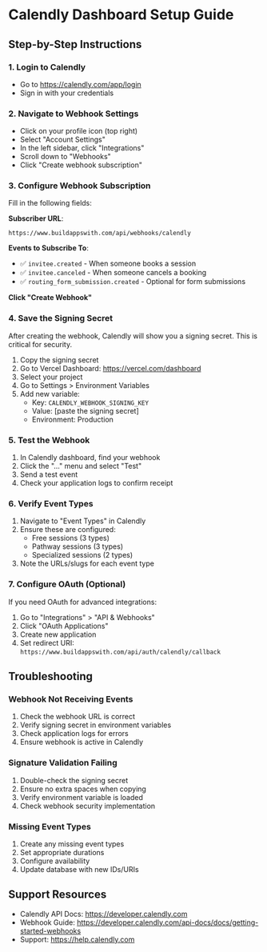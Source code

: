 # Calendly Dashboard Setup Guide

## Step-by-Step Instructions

### 1. Login to Calendly
- Go to https://calendly.com/app/login
- Sign in with your credentials

### 2. Navigate to Webhook Settings
- Click on your profile icon (top right)
- Select "Account Settings"
- In the left sidebar, click "Integrations"
- Scroll down to "Webhooks"
- Click "Create webhook subscription"

### 3. Configure Webhook Subscription

Fill in the following fields:

**Subscriber URL**:
```
https://www.buildappswith.com/api/webhooks/calendly
```

**Events to Subscribe To**:
- ✅ `invitee.created` - When someone books a session
- ✅ `invitee.canceled` - When someone cancels a booking
- ✅ `routing_form_submission.created` - Optional for form submissions

**Click "Create Webhook"**

### 4. Save the Signing Secret
After creating the webhook, Calendly will show you a signing secret. This is critical for security.

1. Copy the signing secret
2. Go to Vercel Dashboard: https://vercel.com/dashboard
3. Select your project
4. Go to Settings > Environment Variables
5. Add new variable:
   - Key: `CALENDLY_WEBHOOK_SIGNING_KEY`
   - Value: [paste the signing secret]
   - Environment: Production

### 5. Test the Webhook
1. In Calendly dashboard, find your webhook
2. Click the "..." menu and select "Test"
3. Send a test event
4. Check your application logs to confirm receipt

### 6. Verify Event Types
1. Navigate to "Event Types" in Calendly
2. Ensure these are configured:
   - Free sessions (3 types)
   - Pathway sessions (3 types)
   - Specialized sessions (2 types)
3. Note the URLs/slugs for each event type

### 7. Configure OAuth (Optional)
If you need OAuth for advanced integrations:
1. Go to "Integrations" > "API & Webhooks"
2. Click "OAuth Applications"
3. Create new application
4. Set redirect URI: `https://www.buildappswith.com/api/auth/calendly/callback`

## Troubleshooting

### Webhook Not Receiving Events
1. Check the webhook URL is correct
2. Verify signing secret in environment variables
3. Check application logs for errors
4. Ensure webhook is active in Calendly

### Signature Validation Failing
1. Double-check the signing secret
2. Ensure no extra spaces when copying
3. Verify environment variable is loaded
4. Check webhook security implementation

### Missing Event Types
1. Create any missing event types
2. Set appropriate durations
3. Configure availability
4. Update database with new IDs/URIs

## Support Resources
- Calendly API Docs: https://developer.calendly.com
- Webhook Guide: https://developer.calendly.com/api-docs/docs/getting-started-webhooks
- Support: https://help.calendly.com